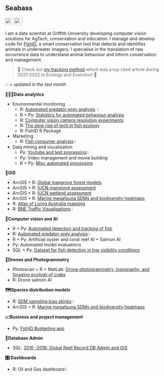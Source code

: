 ## Seabass
<p><a href="https://www.twitter.com/seabassphd"><img src="https://img.shields.io/badge/twitter-%231DA1F2.svg?&style=for-the-badge&logo=twitter&logoColor=white" height=25></a> <a href="https://www.linkedin.com/in/sebastianlopez-marcano/"><img src="https://img.shields.io/badge/linkedin-%230077B5.svg?&style=for-the-badge&logo=linkedin&logoColor=white" height=25></a>

I am a data scientist at Griffith University developing computer vision solutions for AgTech, conservation and education. I manage and develop code for [FishID](https://ardc.edu.au/project/fishid/), a smart conservation tool that detects and identifies animals in underwater imagery. I specialise in the translation of raw occurrence data to understand animal behaviour and inform conservation and management. 

> 🚀 Check out [my tracking method](https://github.com/slopezmarcano/automated-fish-tracking) which was a top cited article during 2021-2022 in Ecology and Evolution! 🚀

💡 *= updated in the last month*

**👨🏽‍💻Data analytics**
- Environmental monitoring
    - R: [Automated predator-prey analysis](https://github.com/slopezmarcano/live-play-together-fishid) 💡
    - R + Py: [Statistics for automated behaviour analysis](https://github.com/slopezmarcano/sem-for-automated-animal-behaviour) 
    - R: [Computer vision camera resolution experiments](https://www.notion.so/glowfishid/Influence-of-image-resolution-on-deep-learning-models-940a4a0971df4e22abe93eec9ec31568?pvs=4)
    - R: [The slow rise of tech in fish ecology](https://doi.org/10.1002/aqc.3432)
    - R: FishID R Package
- Marketing
    - R: [Fish consumer analysis](https://github.com/slopezmarcano/fish-consumer)💡
- Data mining and visualisation
    - Py: [Youtube and text processing](https://github.com/slopezmarcano/gmm_gut_check_analysis)💡
    - Py: Video management and movie building
    - R + Py: [Misc automated processing](https://github.com/slopezmarcano/Dump)

**📍GIS**
- ArcGIS + R: [Global mangrove forest models](https://doi.org/10.1016/j.biocon.2020.108637)
- ArcGIS + R: [IUCN mangrove assessment](https://doi.org/10.1016/j.biocon.2020.108751)
- ArcGIS + R: [IUCN wetland assessment](https://doi.org/10.1016/j.ecolind.2020.106489)
- ArcGIS + R: [Marine megafauna SDMs and biodiversity heatmaps](https://www.cell.com/trends/ecology-evolution/fulltext/S0169-5347(19)30109-0?_returnURL=https%3A%2F%2Flinkinghub.elsevier.com%2Fretrieve%2Fpii%2FS0169534719301090%3Fshowall%3Dtrue)
- R: [Atlas of Living Australia mapping](https://github.com/slopezmarcano/ala-mapping)
- R: [BNE Traffic Visualisations](https://github.com/slopezmarcano/2018_traffic_visualisation)💡

**🧠Computer vision and AI**
- R + Py: [Automated detection and tracking of fish](https://github.com/slopezmarcano/automated-fish-tracking)
- R: [Automated predator-prey analysis](https://github.com/slopezmarcano/live-play-together-fishid)💡
- R + Py: Artificial oyster and coral reef AI + Salmon AI
- Py: Automated model evaluations
- SQL + Py: [Dataset for fish detection in low visibility conditions](https://github.com/slopezmarcano/dataset-fish-detection-low-visibility)

**🛫Drones and Photogrammetry**
- Photoscan + R + MatLab: [Drone photogrammetry, topography, and foraging ecology of crabs](https://sketchfab.com/3d-models/3d-reconstruction-sandgate-10050-c6a7e392213b450aac895cde2666c278)
- R: Drone salmon AI

**🗺️Species distribution models**
- R: [SDM sampling bias skinks](https://github.com/slopezmarcano/skinks-occurrences)💡
- ArcGIS + R: [Marine megafauna SDMs and biodiversity heatmaps](https://www.cell.com/trends/ecology-evolution/fulltext/S0169-5347(19)30109-0?_returnURL=https%3A%2F%2Flinkinghub.elsevier.com%2Fretrieve%2Fpii%2FS0169534719301090%3Fshowall%3Dtrue)

**📈Business and project management**
- Py: [FishID Budgeting app](https://github.com/slopezmarcano/fishid-budgeting)

**📀Database Admin**
- SQL: [2016 -2018: Global Reef Record DB Admin and GIS](https://espace.library.uq.edu.au/view/UQ:734799)

**🎛️ Dashboards**
- R: Oil and Gas dashboard💡